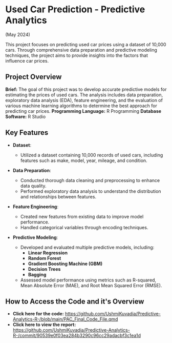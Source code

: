 # Used Car Prediction - Predictive Analytics
(May 2024)

This project focuses on predicting used car prices using a dataset of 10,000 cars. Through comprehensive data preparation and predictive modeling techniques, the project aims to provide insights into the factors that influence car prices.

## Project Overview

**Brief:** The goal of this project was to develop accurate predictive models for estimating the prices of used cars. The analysis includes data preparation, exploratory data analysis (EDA), feature engineering, and the evaluation of various machine learning algorithms to determine the best approach for predicting car prices.
**Programming Language:** R Programming
**Database Software:** R Studio

## Key Features

- **Dataset**: 
  - Utilized a dataset containing 10,000 records of used cars, including features such as make, model, year, mileage, and condition.

- **Data Preparation**:
  - Conducted thorough data cleaning and preprocessing to enhance data quality.
  - Performed exploratory data analysis to understand the distribution and relationships between features.

- **Feature Engineering**:
  - Created new features from existing data to improve model performance.
  - Handled categorical variables through encoding techniques.

- **Predictive Modeling**:
  - Developed and evaluated multiple predictive models, including:
    - **Linear Regression**
    - **Random Forest**
    - **Gradient Boosting Machine (GBM)**
    - **Decision Trees**
    - **Bagging**
  - Assessed model performance using metrics such as R-squared, Mean Absolute Error (MAE), and Root Mean Squared Error (RMSE).

## How to Access the Code and it's Overview
- **Click here for the code:** https://github.com/UshmiKuvadia/Predictive-Analytics-R-/blob/main/PAC_Final_Code_File.qmd
- **Click here to view the report:** https://github.com/UshmiKuvadia/Predictive-Analytics-R-/commit/90539e0f03ea284b3290c96cc29adacbf3c1ea1d
